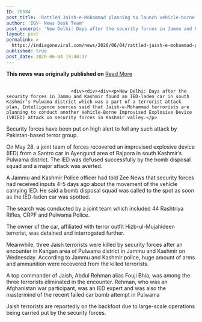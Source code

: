 ```yaml
---
ID: 78584
post_title: 'Rattled Jaish-e-Mohammad planning to launch vehicle-borne IED attack on security forces in Jammu and Kashmir: Sources'
author: 'IGV- News Desk Team'
post_excerpt: 'New Delhi: Days after the security forces in Jammu and Kashmir found an IED-laden car in south Kashmir’s Pulwama district which was a part of a terrorist attack plan, Intelligence sources said that Jaish-e-Mohammad terrorists are planning to conduct another Vehicle-Borne Improvised Explosive Device (VBIED) attack on security forces in Kashmir valley. Security forces have&hellip;'
layout: post
permalink: >
  https://indiagoneviral.com/news/2020/06/04/rattled-jaish-e-mohammad-planning-to-launch-vehicle-borne-ied-attack-on-security-forces-in-jammu-and-kashmir-sources/78584/india-gone-viral/
published: true
post_date: 2020-06-04 19:40:37
---
```

<b>This news was originally published on</b> <a href="https://zeenews.india.com/india/rattled-jaish-e-mohammad-planning-to-launch-vehicle-borne-ied-attack-on-security-forces-in-jammu-and-kashmir-sources-2287853.html" class="button purchase" rel="nofollow noopener noreferrer" target="_blank">Read More</a> <br/><br/><div data-sticky_column="">
                            <div id="star2287853">
							
							<div><div><div><p>New Delhi: Days after the security forces in Jammu and Kashmir found an IED-laden car in south Kashmir’s Pulwama district which was a part of a terrorist attack plan, Intelligence sources said that Jaish-e-Mohammad terrorists are planning to conduct another Vehicle-Borne Improvised Explosive Device (VBIED) attack on security forces in Kashmir valley.</p>
<p>Security forces have been put on high alert to foil any such attack by Pakistan-based terror group.</p>
<p>On May 28, a joint team of forces recovered an improvised explosive device (IED) from a Santro car in Ayengund area of Rajpora in south Kashmir’s Pulwama district. The IED was defused successfully by the bomb disposal squad and a major attack was averted.</p>
<p>A Jammu and Kashmir Police officer had told Zee News that security forces had received inputs 4-5 days ago about the movement of the vehicle carrying IED. He said a bomb disposal squad was called to the spot as soon as the IED-laden car was spotted. </p>
<p>The search was conducted by a joint team which included 44 Rashtriya Rifles, CRPF and Pulwama Police. </p>
<p>The owner of the car, affiliated with terror outfit Hizb-ul-Mujahideen terrorist, was detained and interrogated further.</p>
<p>Meanwhile, three Jaish terrorists were killed by security forces after an encounter in Kangan area of Pulwama district in Jammu and Kashmir on Wednesday. According to Jammu and Kashmir police, huge amount of arms and ammunition were recovered from the killed terrorists.</p>
<p>A top commander of Jaish, Abdul Rehman alias Fouji Bhia, was among the three terrorists eliminated in the encounter. Rehman, who was an Afghanistan war participant, was an IED expert and was also the mastermind of the recent failed car bomb attempt in Pulwama</p>
<p>Jaish terrorists are reportedly on the backfoot due to large-scale operations being carried put by the security forces.</p>
</div></div></div>                           
						   </div>
                          </div>